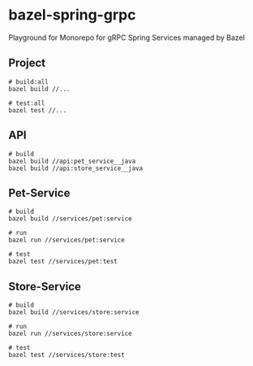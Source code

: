 # bazel-spring-grpc

Playground for Monorepo for gRPC Spring Services managed by Bazel

## Project

```shell
# build:all
bazel build //...

# test:all
bazel test //...
```

## API

```shell
# build
bazel build //api:pet_service__java
bazel build //api:store_service__java
```

## Pet-Service

```shell
# build
bazel build //services/pet:service

# run
bazel run //services/pet:service

# test
bazel test //services/pet:test
```

## Store-Service

```shell
# build
bazel build //services/store:service

# run
bazel run //services/store:service

# test
bazel test //services/store:test
```
